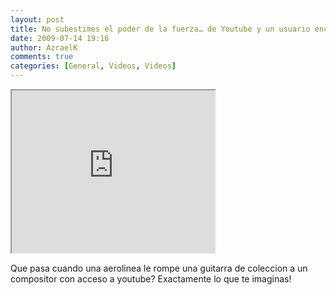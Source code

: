 ```yaml
---
layout: post
title: No subestimes el poder de la fuerza… de Youtube y un usuario encanijado
date: 2009-07-14 19:16
author: AzraelK
comments: true
categories: [General, Videos, Videos]
---
```

<p><span><iframe src="http://reader.googleusercontent.com/reader/embediframe?src=http://www.youtube.com/v/sQZDmOehRvA%26rel%3D1%26color1%3Dd6d6d6%26color2%3Df0f0f0%26border%3D0%26fs%3D1%26hl%3Den%26autoplay%3D0%26showinfo%3D0%26iv_load_policy%3D3%26showsearch%3D0&amp;width=325&amp;height=260" width="325" height="260"></iframe></span></p>
<p>Que pasa cuando una aerolinea le rompe una guitarra de coleccion a un compositor con acceso a youtube? Exactamente lo que te imaginas!</p>
